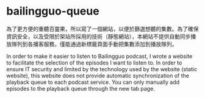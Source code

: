 # bailingguo-queue

為了更方便的重聽百靈果，所以寫了一個網站，以便於篩選想聽的集數。為了確保資訊安全，以及受限於架站所採用的技術（靜態網站），本網站不提供自動同步播放隊列到各播客服務，僅能通過新標籤頁面手動把集數添加到播放隊列。

In order to make it easier to listen to Bailingguo podcast, I wrote a website to facilitate the selection of the episodes I want to listen to. In order to ensure IT security and limited by the technology used by the website (static website), this website does not provide automatic synchronization of the playback queue to each podcast service. You can only manually add episodes to the playback queue through the new tab page.
